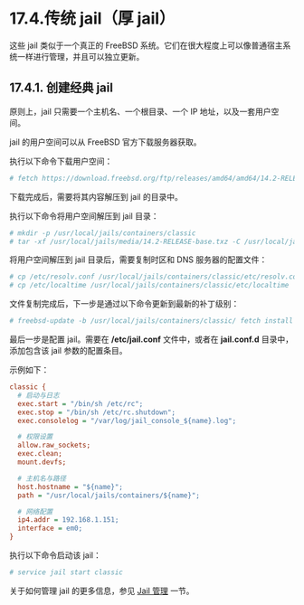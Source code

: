 # 17.4.传统 jail（厚 jail）

这些 jail 类似于一个真正的 FreeBSD 系统。它们在很大程度上可以像普通宿主系统一样进行管理，并且可以独立更新。

## 17.4.1. 创建经典 jail

原则上，jail 只需要一个主机名、一个根目录、一个 IP 地址，以及一套用户空间。

jail 的用户空间可以从 FreeBSD 官方下载服务器获取。

执行以下命令下载用户空间：

```sh
# fetch https://download.freebsd.org/ftp/releases/amd64/amd64/14.2-RELEASE/base.txz -o /usr/local/jails/media/14.2-RELEASE-base.txz
```

下载完成后，需要将其内容解压到 jail 的目录中。

执行以下命令将用户空间解压到 jail 目录：

```sh
# mkdir -p /usr/local/jails/containers/classic
# tar -xf /usr/local/jails/media/14.2-RELEASE-base.txz -C /usr/local/jails/containers/classic --unlink
```

将用户空间解压到 jail 目录后，需要复制时区和 DNS 服务器的配置文件：

```sh
# cp /etc/resolv.conf /usr/local/jails/containers/classic/etc/resolv.conf
# cp /etc/localtime /usr/local/jails/containers/classic/etc/localtime
```

文件复制完成后，下一步是通过以下命令更新到最新的补丁级别：

```sh
# freebsd-update -b /usr/local/jails/containers/classic/ fetch install
```

最后一步是配置 jail。需要在 **/etc/jail.conf** 文件中，或者在 **jail.conf.d** 目录中，添加包含该 jail 参数的配置条目。

示例如下：

```ini
classic {
  # 启动与日志
  exec.start = "/bin/sh /etc/rc";
  exec.stop = "/bin/sh /etc/rc.shutdown";
  exec.consolelog = "/var/log/jail_console_${name}.log";

  # 权限设置
  allow.raw_sockets;
  exec.clean;
  mount.devfs;

  # 主机名与路径
  host.hostname = "${name}";
  path = "/usr/local/jails/containers/${name}";

  # 网络配置
  ip4.addr = 192.168.1.151;
  interface = em0;
}
```

执行以下命令启动该 jail：

```sh
# service jail start classic
```

关于如何管理 jail 的更多信息，参见 [Jail 管理](https://docs.freebsd.org/en/books/handbook/jails/#jail-management) 一节。

